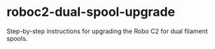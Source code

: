 # roboc2-dual-spool-upgrade
Step-by-step instructions for upgrading the Robo C2 for dual filament spools.
